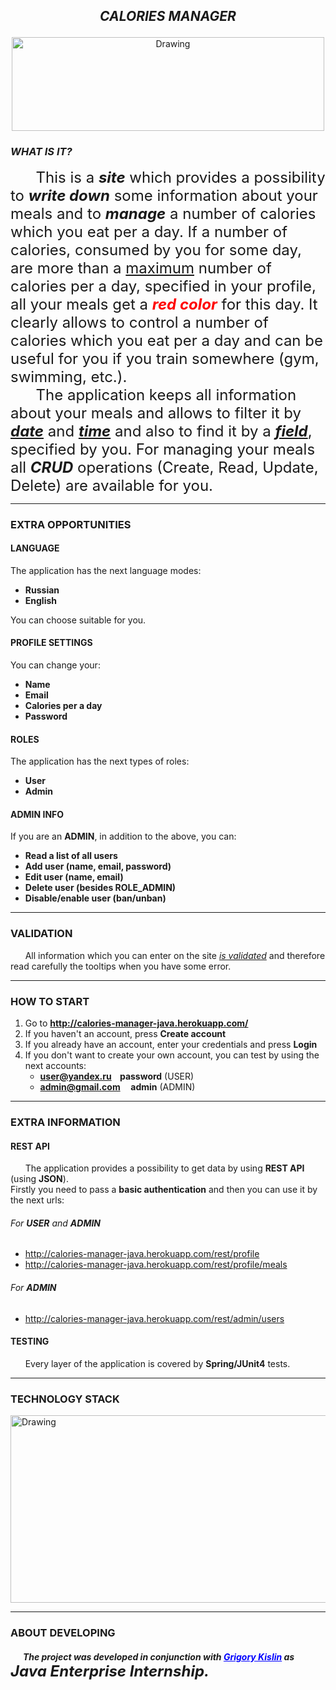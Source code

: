 ## **_<p align="center">CALORIES MANAGER</p>_**
<p align="center"><img src="https://i0.wp.com/tunedinparents.com/wp-content/uploads/2017/04/Tuned-In-Parents-Top-5-Ways-to-Boost-Your-Metabolism-for-Healthy-Weight-Loss-BMR.jpg" alt="Drawing" width="500" height="150" /></p>

### **_WHAT IS IT?_**
<font size="5">&nbsp;&nbsp;&nbsp;&nbsp;&nbsp;&nbsp;This is a **_site_** which provides a possibility to **_write down_** some information about your meals and to **_manage_** a number of calories which you eat per a day. If a number of calories, consumed by you for some day, are more than a <u>maximum</u> number of calories per a day, specified in your profile, all your meals get a <font color="red">**_red color_**</font> for this day. It clearly allows to control a number of calories which you eat per a day and can be useful for you if you train somewhere (gym, swimming, etc.). <br/>
&nbsp;&nbsp;&nbsp;&nbsp;&nbsp;&nbsp;The application keeps all information about your meals and allows to filter it by <u>**_date_**</u> and <u>**_time_**</u> and also to find it by a <u>**_field_**</u>, specified by you. For managing your meals all **_CRUD_** operations (Create, Read, Update, Delete) are available for you.</font>

-------------

### **EXTRA OPPORTUNITIES**
#### **LANGUAGE**
The application has the next language modes:
- **Russian**
- **English**

You can choose suitable for you.

#### **PROFILE SETTINGS**
You can change your:
- **Name**
- **Email**
- **Calories per a day**
- **Password**


#### **ROLES**
The application has the next types of roles:
- **User**
- **Admin**


#### **ADMIN INFO**
If you are an **ADMIN**, in addition to the above, you can:
- **Read a list of all users**
- **Add user (name, email, password)**
- **Edit user (name, email)**
- **Delete user (besides ROLE_ADMIN)**
- **Disable/enable user (ban/unban)**

-------------

### **VALIDATION**
&nbsp;&nbsp;&nbsp;&nbsp;&nbsp;&nbsp;All information which you can enter on the site <u>_is validated_</u> and therefore read carefully the tooltips when you have some error.

-------------

### **HOW TO START**
1. Go to **http://calories-manager-java.herokuapp.com/**
1. If you haven't an account, press **Create account**
1. If you already have an account, enter your credentials and press **Login**
1. If you don't want to create your own account, you can test by using the next accounts:
    - **user@yandex.ru &nbsp;&nbsp; password**  (USER)
    - **admin@gmail.com &nbsp;&nbsp;&nbsp; admin**  (ADMIN)

-------------

### **EXTRA INFORMATION**

#### **REST API**
&nbsp;&nbsp;&nbsp;&nbsp;&nbsp;&nbsp;The application provides a possibility to get data by using **REST API** (using **JSON**).<br/>
Firstly you need to pass a **basic authentication** and then you can use it by the next urls:
###### For **USER** and **ADMIN**
- http://calories-manager-java.herokuapp.com/rest/profile
- http://calories-manager-java.herokuapp.com/rest/profile/meals

###### For **ADMIN**
- http://calories-manager-java.herokuapp.com/rest/admin/users

#### **TESTING**
&nbsp;&nbsp;&nbsp;&nbsp;&nbsp;&nbsp;Every layer of the application is covered by **Spring/JUnit4** tests.

-------------

### **TECHNOLOGY STACK**
<img src="https://user-images.githubusercontent.com/13649199/27433714-8294e6fe-575e-11e7-9c41-7f6e16c5ebe5.jpg" alt="Drawing" width="750" height="300" />

-------------

### **ABOUT DEVELOPING**
##### &nbsp;&nbsp;&nbsp;&nbsp;&nbsp;&nbsp;The project was developed in conjunction with <a style="color:blue" href="http://gkislin.ru">Grigory Kislin</a> as **<span style="font-size:18pt">Java Enterprise Internship.</span>**

